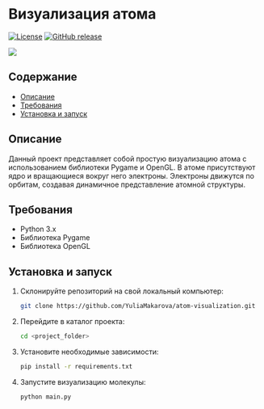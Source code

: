 # Визуализация атома

[![License](https://img.shields.io/badge/license-MIT-informational)](LICENSE)
[![GitHub release](https://img.shields.io/github/release/YuliaMakarova/atom-visualization.svg)](https://github.com/YuliaMakarova/atom-visualization/releases/latest)

![](https://github.com/YuliaMakarova/atom-visualization/raw/master/gif/example.gif)

## Содержание

- [Описание](#описание)
- [Требования](#требования)
- [Установка и запуск](#установка-и-запуск)

## Описание

Данный проект представляет собой простую визуализацию атома с использованием библиотеки Pygame и OpenGL. В атоме присутствуют ядро и вращающиеся вокруг него электроны. Электроны движутся по орбитам, создавая динамичное представление атомной структуры.

## Требования
- Python 3.x
- Библиотека Pygame
- Библиотека OpenGL

## Установка и запуск

1. Склонируйте репозиторий на свой локальный компьютер:
   ```bash
   git clone https://github.com/YuliaMakarova/atom-visualization.git
2. Перейдите в каталог проекта:
    ```bash
    cd <project_folder>
3. Установите необходимые зависимости:
    ```bash
    pip install -r requirements.txt

4. Запустите визуализацию молекулы:
    ```bash
    python main.py

